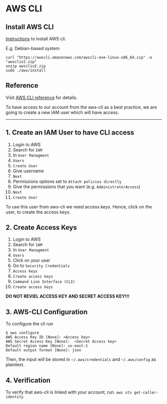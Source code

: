 # AWS CLI

## Install AWS CLI 
[Instructions](https://docs.aws.amazon.com/cli/latest/userguide/getting-started-install.html) to install AWS cli.

E.g. Debian-based system
```
curl "https://awscli.amazonaws.com/awscli-exe-linux-x86_64.zip" -o "awscliv2.zip"
unzip awscliv2.zip
sudo ./aws/install
```

## Reference
Visit [AWS CLI reference](https://docs.aws.amazon.com/cli/latest/reference/) for details.

To have access to our account from the aws-cli as a best practice, we are going to create a new IAM user which will have access.

---

## 1. Create an IAM User to have CLI access
1. Login to AWS
2. Search for `IAM`
3. In `User Managment`
4. `Users`
5. `Create User`
6. Give username
7. `Next`
8. Permissions options set to `Attach policies directly`
9. Give the permissions that you want (e.g. `AdministratorAccess`)
10. `Next`
11. `Create User`

To use this user from aws-cli we need access keys. Hence, click on the user, to create the access keys.

## 2. Create Access Keys
1. Login to AWS
2. Search for `IAM`
3. In `User Managment`
4. `Users`
5. Click on your user
6. Go to `Security Credentials`
7. `Access keys`
8. `Create access keys`
9. `Command Line Interface (CLI)`
10. `Create access keys`

**DO NOT REVIEL ACCESS KEY AND SECRET ACCESS KEY!!!**

## 3. AWS-CLI Configuration
To configure the cli run
```
$ aws configure
AWS Access Key ID [None]: <Access key>                       
AWS Secret Access Key [None]:  <Secret Access key>
Default region name [None]: us-east-1                                   
Default output format [None]: json                                      
```

Then, the input will be stored in `~/.aws/credentials` and `~/.aws/config` as plaintext.

## 4. Verification
To verify that aws-cli is linked with your account, run.
`aws sts get-caller-identity`

